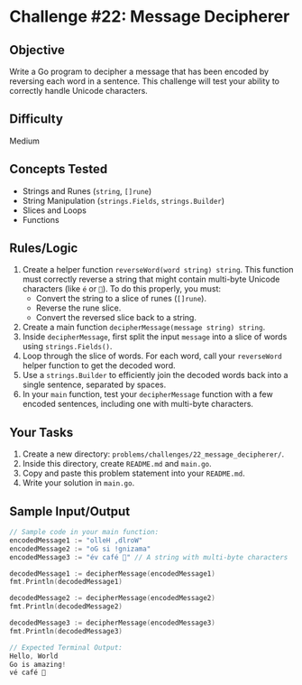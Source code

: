 # Challenge #22: Message Decipherer

## Objective
Write a Go program to decipher a message that has been encoded by reversing each word in a sentence. This challenge will test your ability to correctly handle Unicode characters.

## Difficulty
Medium

## Concepts Tested
* Strings and Runes (`string`, `[]rune`)
* String Manipulation (`strings.Fields`, `strings.Builder`)
* Slices and Loops
* Functions

## Rules/Logic
1.  Create a helper function `reverseWord(word string) string`. This function must correctly reverse a string that might contain multi-byte Unicode characters (like `é` or `🚀`). To do this properly, you must:
    * Convert the string to a slice of runes (`[]rune`).
    * Reverse the rune slice.
    * Convert the reversed slice back to a string.
2.  Create a main function `decipherMessage(message string) string`.
3.  Inside `decipherMessage`, first split the input `message` into a slice of words using `strings.Fields()`.
4.  Loop through the slice of words. For each word, call your `reverseWord` helper function to get the decoded word.
5.  Use a `strings.Builder` to efficiently join the decoded words back into a single sentence, separated by spaces.
6.  In your `main` function, test your `decipherMessage` function with a few encoded sentences, including one with multi-byte characters.

## Your Tasks
1.  Create a new directory: `problems/challenges/22_message_decipherer/`.
2.  Inside this directory, create `README.md` and `main.go`.
3.  Copy and paste this problem statement into your `README.md`.
4.  Write your solution in `main.go`.

## Sample Input/Output

```go
// Sample code in your main function:
encodedMessage1 := "olleH ,dlroW"
encodedMessage2 := "oG si !gnizama"
encodedMessage3 := "év café 🚀" // A string with multi-byte characters

decodedMessage1 := decipherMessage(encodedMessage1)
fmt.Println(decodedMessage1)

decodedMessage2 := decipherMessage(encodedMessage2)
fmt.Println(decodedMessage2)

decodedMessage3 := decipherMessage(encodedMessage3)
fmt.Println(decodedMessage3)

// Expected Terminal Output:
Hello, World
Go is amazing!
vé café 🚀